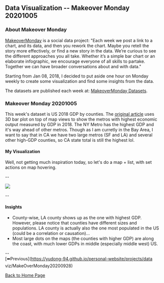 <head>
  <!-- Global site tag (gtag.js) - Google Analytics -->
<script async src="https://www.googletagmanager.com/gtag/js?id=UA-112502179-1"></script>
<script>
  window.dataLayer = window.dataLayer || [];
  function gtag(){dataLayer.push(arguments);}
  gtag('js', new Date());

  gtag('config', 'UA-112502179-1');
</script>
</head>


## Data Visualization -- Makeover Monday 20201005

### About Makeover Monday

[MakeoverMonday](http://www.makeovermonday.co.uk/) is a social data project:
"Each week we post a link to a chart, and its data, and then you rework the chart.
Maybe you retell the story more effectively, or find a new story in the data.
We’re curious to see the different approaches you all take. Whether it’s a simple bar chart or an elaborate infographic, we encourage everyone of all skills to partake.
Together we can have broader conversations about and with data."

Starting from Jan 08, 2018, I decided to put aside one hour on Monday weekly to create some visualization and find some insights from the data.

The datasets are published each week at: [MakeoverMonday Datasets](http://www.makeovermonday.co.uk/data/).

### Makeover Monday 20201005

This week's dataset is US 2018 GDP by counties. The [original article](https://www.visualcapitalist.com/3d-map-the-u-s-cities-with-the-highest-economic-output/) uses 3D bar plot on top of map views to show the metros with highest economic output measured by GDP in 2018. The NY Metro has the highest GDP and it's way ahead of other metros. Though as I am curretly in the Bay Area, I want to say that in CA we have two large metros (SF and LA) and several other high-GDP counties, so CA state total is still the highest lol.   

#### My Visualization

Well, not getting much inspiration today, so let's do a map + list, with set actions on map hovering.  

--  
<div class='tableauPlaceholder' id='viz1601954229272' style='position: relative'>
<noscript><a href='#'>
  <img alt=' ' src='https:&#47;&#47;public.tableau.com&#47;static&#47;images&#47;Ma&#47;MakeOverMonday20201005TheU_S_CountiesWiththeHighestEconomicOutput&#47;US2018GDP&#47;1_rss.png' style='border: none' />
</a></noscript>
<object class='tableauViz'  style='display:none;'>
  <param name='host_url' value='https%3A%2F%2Fpublic.tableau.com%2F' />
  <param name='embed_code_version' value='3' />
  <param name='site_root' value='' />
  <param name='name' value='MakeOverMonday20201005TheU_S_CountiesWiththeHighestEconomicOutput&#47;US2018GDP' />
  <param name='tabs' value='no' />
  <param name='toolbar' value='yes' />
  <param name='static_image' value='https:&#47;&#47;public.tableau.com&#47;static&#47;images&#47;Ma&#47;MakeOverMonday20201005TheU_S_CountiesWiththeHighestEconomicOutput&#47;US2018GDP&#47;1.png' /> <param name='animate_transition' value='yes' />
  <param name='display_static_image' value='yes' />
  <param name='display_spinner' value='yes' />
  <param name='display_overlay' value='yes' />
  <param name='display_count' value='yes' />
  <param name='language' value='en' />
</object></div>        
<script type='text/javascript'>        
  var divElement = document.getElementById('viz1601954229272');      
  var vizElement = divElement.getElementsByTagName('object')[0];              
  if ( divElement.offsetWidth > 800 ) { vizElement.style.width='1000px';vizElement.style.height='827px';} else if ( divElement.offsetWidth > 500 ) { vizElement.style.width='1000px';vizElement.style.height='827px';} else { vizElement.style.width='100%';vizElement.style.height='777px';}         
  var scriptElement = document.createElement('script');           
  scriptElement.src = 'https://public.tableau.com/javascripts/api/viz_v1.js';        
  vizElement.parentNode.insertBefore(scriptElement, vizElement);              
</script>
  
  
--  

#### Insights
* County-wise, LA county shows up as the one with highest GDP. However, please notice that counties have different sizes and populations. LA county is actually also the one most populated in the US (could be a correlation or causation)...   
* Most large dots on the maps (the counties with higher GDP) are along the coast, with much lower GDPs in middle (especially middle west) US.  

--  
[⬅️Previous](https://yudong-94.github.io/personal-website/projects/data viz/MakeOverMonday20200928)  

[Back to Home Page](https://yudong-94.github.io/personal-website/)
